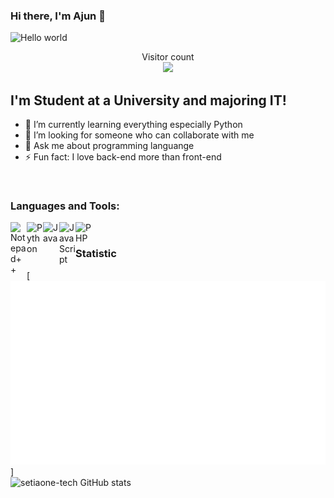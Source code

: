 ### Hi there, I'm Ajun 👋
<img src="https://raw.githubusercontent.com/sagar-viradiya/sagar-viradiya/master/resources/banner.png" alt="Hello world">

<p align="center"> 
  Visitor count<br>
  <img src="https://profile-counter.glitch.me/setiaone-tech/count.svg" />
</p>

## I'm Student at a University and majoring IT!

- 🌱 I’m currently learning everything especially Python
- 👯 I’m looking for someone who can collaborate with me
- 💬 Ask me about programming languange
- ⚡ Fun fact: I love back-end more than front-end

<br />

### Languages and Tools:

<img align="left" alt="Notepad++" width="26px" src="https://avatars.githubusercontent.com/u/12589084?s=200&v=4" />
<img align="left" alt="Python" width="26px" src="https://avatars2.githubusercontent.com/u/22762836?s=400&v=4" />
<img align="left" alt="Java" width="26px" src="https://logospng.org/download/java/logo-java-2048.png" />
<img align="left" alt="JavaScript" width="26px" src="https://upload.wikimedia.org/wikipedia/commons/6/6a/JavaScript-logo.png" />
<img align="left" alt="PHP" width="26px" src="https://i2.wp.com/www.ryadel.com/wp-content/uploads/2017/08/php-logo.png" />

<br />

### Statistic

[![Top Langs](https://github.com/setiaone-tech/setiaone-tec/blob/master/generated/languages.svg)]
<br />
![setiaone-tech GitHub stats](https://github-readme-stats.vercel.app/api?username=setiaone-tech&show_icons=true&theme=tokyonight)
